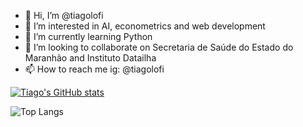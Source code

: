 - 👋 Hi, I’m @tiagolofi
- 👀 I’m interested in AI, econometrics and web development
- 🌱 I’m currently learning Python
- 💞️ I’m looking to collaborate on Secretaria de Saúde do Estado do Maranhão and Instituto Datailha
- 📫 How to reach me ig: @tiagolofi

[![Tiago's GitHub stats](https://github-readme-stats.vercel.app/api?username=tiagolofi&show_icons=true&theme=nord)](https://github.com/tiagolofi)

![Top Langs](https://github-readme-stats.vercel.app/api/top-langs/?username=tiagolofi&hide_progress=false)

<!---
tiagolofi/tiagolofi is a ✨ special ✨ repository because its `README.md` (this file) appears on your GitHub profile.
You can click the Preview link to take a look at your changes.
--->
